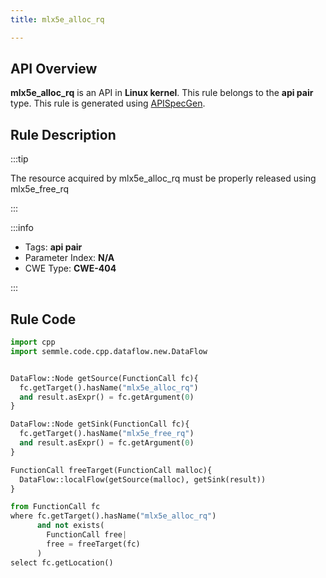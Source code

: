 ```yaml
---
title: mlx5e_alloc_rq

---
```



## API Overview
**mlx5e_alloc_rq** is an API in **Linux kernel**. This rule belongs to the **api pair** type. This rule is generated using [APISpecGen](../../tools/APISpecGen).
## Rule Description

:::tip

The resource acquired by mlx5e_alloc_rq must be properly released using mlx5e_free_rq

:::

:::info

- Tags: **api pair**
- Parameter Index: **N/A**
- CWE Type: **CWE-404**

:::

## Rule Code
```python
import cpp
import semmle.code.cpp.dataflow.new.DataFlow


DataFlow::Node getSource(FunctionCall fc){
  fc.getTarget().hasName("mlx5e_alloc_rq")
  and result.asExpr() = fc.getArgument(0)
}

DataFlow::Node getSink(FunctionCall fc){
  fc.getTarget().hasName("mlx5e_free_rq")
  and result.asExpr() = fc.getArgument(0)
}

FunctionCall freeTarget(FunctionCall malloc){
  DataFlow::localFlow(getSource(malloc), getSink(result))
}

from FunctionCall fc
where fc.getTarget().hasName("mlx5e_alloc_rq")
      and not exists(
        FunctionCall free| 
        free = freeTarget(fc)
      )
select fc.getLocation()

    
```
